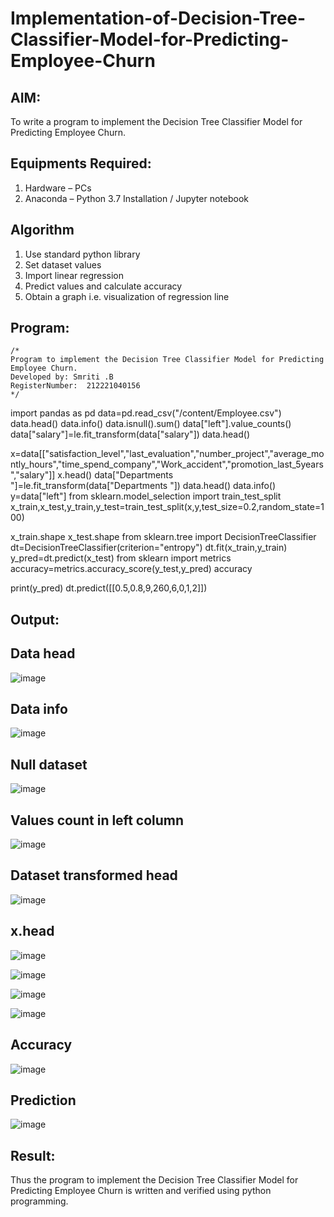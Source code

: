 # Implementation-of-Decision-Tree-Classifier-Model-for-Predicting-Employee-Churn

## AIM:
To write a program to implement the Decision Tree Classifier Model for Predicting Employee Churn.

## Equipments Required:
1. Hardware – PCs
2. Anaconda – Python 3.7 Installation / Jupyter notebook

## Algorithm
1. Use standard python library
2. Set dataset values
3. Import linear regression
4. Predict values and calculate accuracy
5. Obtain a graph i.e. visualization of regression line


## Program:
```
/*
Program to implement the Decision Tree Classifier Model for Predicting Employee Churn.
Developed by: Smriti .B
RegisterNumber:  212221040156
*/
```
import pandas as pd
data=pd.read_csv("/content/Employee.csv")
data.head()
data.info()
data.isnull().sum()
data["left"].value_counts()
data["salary"]=le.fit_transform(data["salary"])
data.head()

x=data[["satisfaction_level","last_evaluation","number_project","average_montly_hours","time_spend_company","Work_accident","promotion_last_5years","salary"]]
x.head()
data["Departments "]=le.fit_transform(data["Departments "])
data.head()
data.info()
y=data["left"]
from sklearn.model_selection import train_test_split
x_train,x_test,y_train,y_test=train_test_split(x,y,test_size=0.2,random_state=100)

x_train.shape
x_test.shape
from sklearn.tree import DecisionTreeClassifier
dt=DecisionTreeClassifier(criterion="entropy")
dt.fit(x_train,y_train)
y_pred=dt.predict(x_test)
from sklearn import metrics
accuracy=metrics.accuracy_score(y_test,y_pred)
accuracy

print(y_pred)
dt.predict([[0.5,0.8,9,260,6,0,1,2]])


## Output:
## Data head
![image](https://github.com/smriti1910/Ex-06---Implementation-of-Decision-Tree-Classifier-Model-for-Predicting-Employee-Churn/assets/133334803/f73a6b6a-dc8d-46b9-bec0-925f2987b8b4)

## Data info
![image](https://github.com/smriti1910/Ex-06---Implementation-of-Decision-Tree-Classifier-Model-for-Predicting-Employee-Churn/assets/133334803/fdbd28e8-5c14-4dcc-94b2-a4f2f116dac4)

## Null dataset
![image](https://github.com/smriti1910/Ex-06---Implementation-of-Decision-Tree-Classifier-Model-for-Predicting-Employee-Churn/assets/133334803/3e00b52b-efa3-4fe2-9318-d76b368eb014)

## Values count in left column
![image](https://github.com/smriti1910/Ex-06---Implementation-of-Decision-Tree-Classifier-Model-for-Predicting-Employee-Churn/assets/133334803/021f53bb-329c-46a3-987e-5b5b69d65b6f)

## Dataset transformed head
![image](https://github.com/smriti1910/Ex-06---Implementation-of-Decision-Tree-Classifier-Model-for-Predicting-Employee-Churn/assets/133334803/82c38a2a-c053-4fb9-8ce2-aa0a54f41817)

## x.head
![image](https://github.com/smriti1910/Ex-06---Implementation-of-Decision-Tree-Classifier-Model-for-Predicting-Employee-Churn/assets/133334803/4128b7da-8aa6-4224-bd12-4623e0cdb4fa)

![image](https://github.com/smriti1910/Ex-06---Implementation-of-Decision-Tree-Classifier-Model-for-Predicting-Employee-Churn/assets/133334803/ed4abbf1-f5bd-4c6e-85ce-fbf43d72326f)

![image](https://github.com/smriti1910/Ex-06---Implementation-of-Decision-Tree-Classifier-Model-for-Predicting-Employee-Churn/assets/133334803/d5c6c6f2-0adb-4ff7-b269-9abb660a708e)

![image](https://github.com/smriti1910/Ex-06---Implementation-of-Decision-Tree-Classifier-Model-for-Predicting-Employee-Churn/assets/133334803/13872b4b-f536-4593-8a7c-5c2c27d77038)
## Accuracy
![image](https://github.com/smriti1910/Ex-06---Implementation-of-Decision-Tree-Classifier-Model-for-Predicting-Employee-Churn/assets/133334803/b2c9fa75-ce3e-4fcf-b16f-89732c9b04e4)
## Prediction
![image](https://github.com/smriti1910/Ex-06---Implementation-of-Decision-Tree-Classifier-Model-for-Predicting-Employee-Churn/assets/133334803/d49e4ec1-76e9-4faa-b20b-27a994b5849f)


## Result:
Thus the program to implement the  Decision Tree Classifier Model for Predicting Employee Churn is written and verified using python programming.
